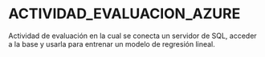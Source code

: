 # ACTIVIDAD_EVALUACION_AZURE
Actividad de evaluación en la cual se conecta un servidor de SQL, acceder a la base y usarla para entrenar un modelo de regresión lineal. 
